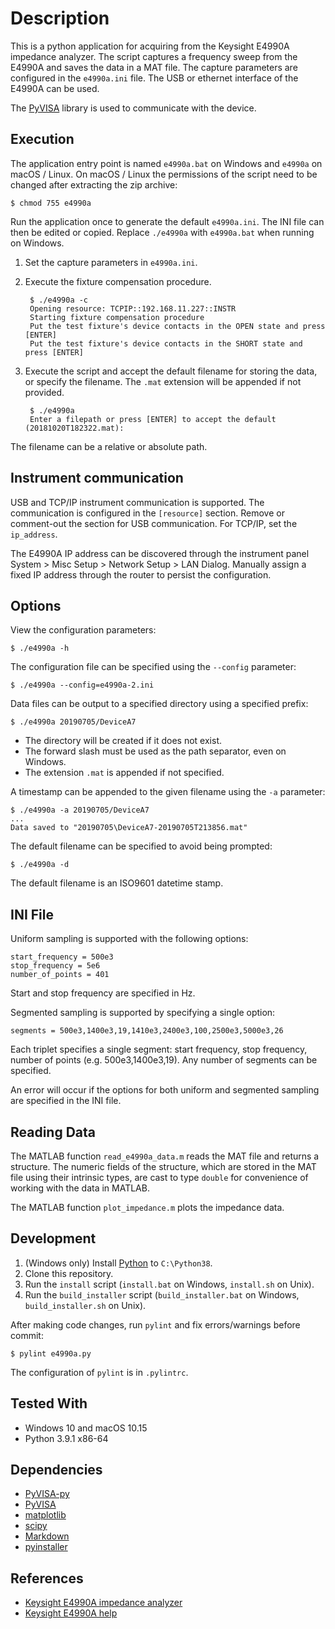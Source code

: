 # Description

This is a python application for acquiring from the Keysight E4990A
impedance analyzer. The script captures a frequency sweep from the
E4990A and saves the data in a MAT file. The capture parameters are
configured in the `e4990a.ini` file. The USB or ethernet interface of
the E4990A can be used.

The [PyVISA](https://pyvisa.readthedocs.io) library is used to communicate with the device.

## Execution

The application entry point is named `e4990a.bat` on Windows and `e4990a`
on macOS / Linux. On macOS / Linux the permissions of the script need to
be changed after extracting the zip archive:
```
$ chmod 755 e4990a
```

Run the application once to generate the default `e4990a.ini`.
The INI file can then be edited or copied. Replace `./e4990a` with
`e4990a.bat` when running on Windows.

1. Set the capture parameters in `e4990a.ini`.
1. Execute the fixture compensation procedure.

        $ ./e4990a -c
        Opening resource: TCPIP::192.168.11.227::INSTR
        Starting fixture compensation procedure
        Put the test fixture's device contacts in the OPEN state and press [ENTER]
        Put the test fixture's device contacts in the SHORT state and press [ENTER]

1. Execute the script and accept the default filename for storing the data, or specify the filename. The `.mat` extension will be appended if not provided.

        $ ./e4990a
        Enter a filepath or press [ENTER] to accept the default (20181020T182322.mat):
The filename can be a relative or absolute path.

## Instrument communication

USB and TCP/IP instrument communication is supported. The communication
is configured in the `[resource]` section. Remove or comment-out the
section for USB communication. For TCP/IP, set the `ip_address`.

The E4990A IP address can be discovered through the instrument panel
System > Misc Setup > Network Setup > LAN Dialog. Manually assign a fixed
IP address through the router to persist the configuration.

## Options

View the configuration parameters:
```
$ ./e4990a -h
```

The configuration file can be specified using the `--config` parameter:
```
$ ./e4990a --config=e4990a-2.ini
```

Data files can be output to a specified directory using a specified prefix:
```
$ ./e4990a 20190705/DeviceA7
```
* The directory will be created if it does not exist.
* The forward slash must be used as the path separator, even on Windows.
* The extension `.mat` is appended if not specified.

A timestamp can be appended to the given filename using the `-a` parameter:
```
$ ./e4990a -a 20190705/DeviceA7
...
Data saved to "20190705\DeviceA7-20190705T213856.mat"
```

The default filename can be specified to avoid being prompted:
```
$ ./e4990a -d
```
The default filename is an ISO9601 datetime stamp.

## INI File

Uniform sampling is supported with the following options:
```
start_frequency = 500e3
stop_frequency = 5e6
number_of_points = 401
```
Start and stop frequency are specified in Hz.

Segmented sampling is supported by specifying a single option:
```
segments = 500e3,1400e3,19,1410e3,2400e3,100,2500e3,5000e3,26
```
Each triplet specifies a single segment: start frequency, stop
frequency, number of points (e.g. 500e3,1400e3,19). Any number
of segments can be specified.

An error will occur if the options for both uniform and segmented
sampling are specified in the INI file.

## Reading Data

The MATLAB function `read_e4990a_data.m` reads the MAT file and returns
a structure. The numeric fields of the structure, which are stored in the
MAT file using their intrinsic types, are cast to type `double` for
convenience of working with the data in MATLAB.

The MATLAB function `plot_impedance.m` plots the impedance data.

## Development

1. (Windows only) Install [Python](https://www.python.org/downloads/windows/) to `C:\Python38`.
1. Clone this repository.
1. Run the `install` script (`install.bat` on Windows, `install.sh` on Unix).
1. Run the `build_installer` script (`build_installer.bat` on Windows,
   `build_installer.sh` on Unix).

After making code changes, run `pylint` and fix errors/warnings before commit:
```
$ pylint e4990a.py
```
The configuration of `pylint` is in `.pylintrc`.

## Tested With

* Windows 10 and macOS 10.15
* Python 3.9.1 x86-64

## Dependencies
* [PyVISA-py](https://pypi.org/project/PyVISA-py)
* [PyVISA](https://pypi.org/project/PyVISA)
* [matplotlib](https://pypi.org/project/matplotlib)
* [scipy](https://pypi.org/project/scipy)
* [Markdown](https://pypi.org/project/Markdown)
* [pyinstaller](https://pypi.org/project/pyinstaller)

## References

* [Keysight E4990A impedance analyzer](https://www.keysight.com/en/pd-2405177-pn-E4990A/impedance-analyzer-20-hz-to-10-20-30-50-120-mhz)
* [Keysight E4990A help](http://ena.support.keysight.com/e4990a/manuals/webhelp/eng/index.htm)

